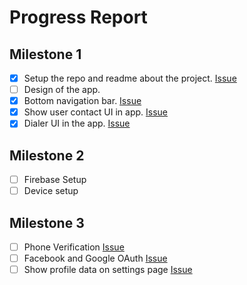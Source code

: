 # Progress Report

## Milestone 1

- [x] Setup the repo and readme about the project. [Issue](https://github.com/jaiakash/its_urgent/issues/1)
- [ ] Design of the app.
- [x] Bottom navigation bar. [Issue](https://github.com/jaiakash/its_urgent/issues/3)
- [x] Show user contact UI in app. [Issue](https://github.com/jaiakash/its_urgent/issues/4)
- [x] Dialer UI in the app. [Issue](https://github.com/jaiakash/its_urgent/issues/5)

## Milestone 2
- [ ] Firebase Setup
- [ ] Device setup

## Milestone 3
- [ ] Phone Verification [Issue](https://github.com/jaiakash/its_urgent/issues/14)
- [ ] Facebook and Google OAuth [Issue](https://github.com/jaiakash/its_urgent/issues/13)
- [ ] Show profile data on settings page [Issue](https://github.com/jaiakash/its_urgent/issues/14)
